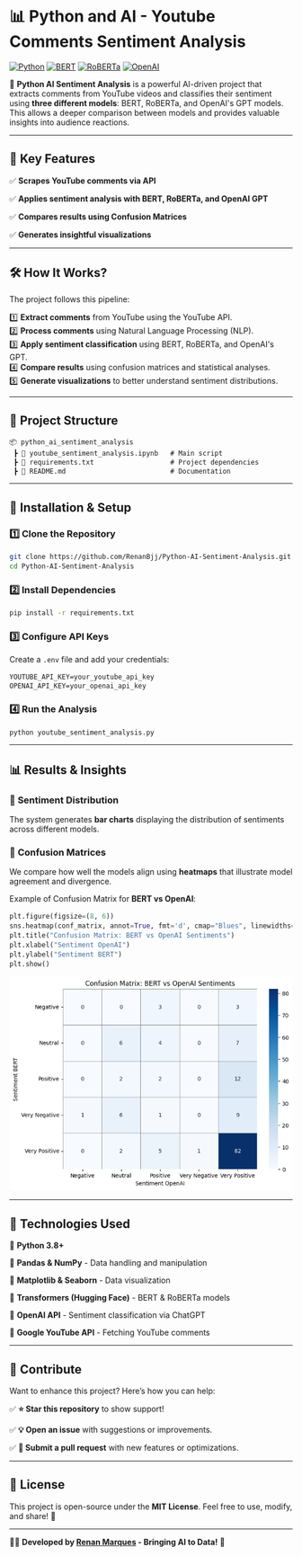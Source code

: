 # 📊 Python and AI - Youtube Comments Sentiment Analysis

[![Python](https://img.shields.io/badge/Python-3.8%2B-blue)](https://www.python.org/)
[![BERT](https://img.shields.io/badge/BERT-Sentiment%20Analysis-orange)](https://huggingface.co/nlptown/bert-base-multilingual-uncased-sentiment)
[![RoBERTa](https://img.shields.io/badge/RoBERTa-Twitter%20Sentiment-brightgreen)](https://huggingface.co/cardiffnlp/twitter-xlm-roberta-base-sentiment)
[![OpenAI](https://img.shields.io/badge/OpenAI-ChatGPT-red)](https://openai.com/)

🚀 **Python AI Sentiment Analysis** is a powerful AI-driven project that extracts comments from YouTube videos and classifies their sentiment using **three different models**: BERT, RoBERTa, and OpenAI's GPT models. This allows a deeper comparison between models and provides valuable insights into audience reactions.

---

## 📌 **Key Features**

✅ **Scrapes YouTube comments via API**

✅ **Applies sentiment analysis with BERT, RoBERTa, and OpenAI GPT**

✅ **Compares results using Confusion Matrices**

✅ **Generates insightful visualizations**

---

## 🛠 **How It Works?**
The project follows this pipeline:

1️⃣ **Extract comments** from YouTube using the YouTube API.  
2️⃣ **Process comments** using Natural Language Processing (NLP).  
3️⃣ **Apply sentiment classification** using BERT, RoBERTa, and OpenAI's GPT.  
4️⃣ **Compare results** using confusion matrices and statistical analyses.  
5️⃣ **Generate visualizations** to better understand sentiment distributions.  

---

## 📂 **Project Structure**
```
📦 python_ai_sentiment_analysis
 ┣ 📜 youtube_sentiment_analysis.ipynb   # Main script
 ┣ 📜 requirements.txt                   # Project dependencies
 ┣ 📜 README.md                          # Documentation
```

---

## 🚀 **Installation & Setup**

### **1️⃣ Clone the Repository**
```bash
git clone https://github.com/RenanBjj/Python-AI-Sentiment-Analysis.git
cd Python-AI-Sentiment-Analysis
```

### **2️⃣ Install Dependencies**
```bash
pip install -r requirements.txt
```

### **3️⃣ Configure API Keys**
Create a `.env` file and add your credentials:
```env
YOUTUBE_API_KEY=your_youtube_api_key
OPENAI_API_KEY=your_openai_api_key
```

### **4️⃣ Run the Analysis**
```bash
python youtube_sentiment_analysis.py
```

---

## 📊 **Results & Insights**
### 🔹 **Sentiment Distribution**
The system generates **bar charts** displaying the distribution of sentiments across different models.

### 🔹 **Confusion Matrices**
We compare how well the models align using **heatmaps** that illustrate model agreement and divergence.

Example of Confusion Matrix for **BERT vs OpenAI**:
```python
plt.figure(figsize=(8, 6))
sns.heatmap(conf_matrix, annot=True, fmt='d', cmap="Blues", linewidths=0.5, linecolor='gray')
plt.title("Confusion Matrix: BERT vs OpenAI Sentiments")
plt.xlabel("Sentiment OpenAI")
plt.ylabel("Sentiment BERT")
plt.show()
```
![Confusion Matrix](bertvsopenai.png)

---

## 🤖 **Technologies Used**
🔹 **Python 3.8+**

🔹 **Pandas & NumPy** - Data handling and manipulation

🔹 **Matplotlib & Seaborn** - Data visualization

🔹 **Transformers (Hugging Face)** - BERT & RoBERTa models

🔹 **OpenAI API** - Sentiment classification via ChatGPT

🔹 **Google YouTube API** - Fetching YouTube comments

---

## 🤝 **Contribute**
Want to enhance this project? Here’s how you can help:

✅ **⭐ Star this repository** to show support!

✅ **💡 Open an issue** with suggestions or improvements.

✅ **📌 Submit a pull request** with new features or optimizations.

---

## 📜 **License**
This project is open-source under the **MIT License**. Feel free to use, modify, and share! 🚀

---

👨‍💻 **Developed by [Renan Marques](https://github.com/RenanBjj) - Bringing AI to Data!** 🚀

